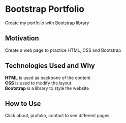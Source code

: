 # Bootstrap Portfolio
Create my portfolio with Bootstrap library

## Motivation
Create a web page to practice HTML, CSS and Bootstrap

## Technologies Used and Why
**HTML** is used as backbone of the content  
**CSS** is used to modify the layout  
**Bootstrap** is a library to style the website

## How to Use
Click about, profolio, contact to see different pages
